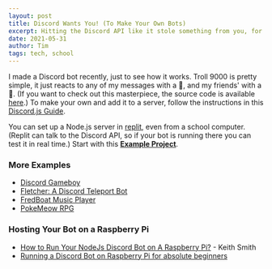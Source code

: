 ```yaml
---
layout: post
title: Discord Wants You! (To Make Your Own Bots)
excerpt: Hitting the Discord API like it stole something from you, for fun and... no profit, just for the luls.
date: 2021-05-31
author: Tim
tags: tech, school
---
```


I made a Discord bot recently, just to see how it works. Troll 9000 is pretty simple, it just reacts to any of my messages with a 👑, and my friends' with a 💩. (If you want to check out this masterpiece, the source code is available [here](https://github.com/timburr1/troll9000).) To make your own and add it to a server, follow the instructions in this [Discord.js Guide](https://discordjs.guide/). 

You can set up a Node.js server in [replit](https://replit.com/), even from a school computer. (Replit can talk to the Discord API, so if your bot is running there you can test it in real time.) Start with this [**Example Project**](https://github.com/timburr1/discord-bot-template).

### More Examples
* [Discord Gameboy](https://github.com/polyllc/discord-gameboy)
* [Fletcher: A Discord Teleport Bot](https://fletcher.fun/)
* [FredBoat Music Player](https://fredboat.com/)
* [PokeMeow RPG](https://pokemeow.com/)

### Hosting Your Bot on a Raspberry Pi
* [How to Run Your NodeJs Discord Bot on A Raspberry Pi?](https://www.keithmsmith.com/how-to-run-your-nodejs-discord-bot-on-a-raspberry-pi/) - Keith Smith
* [Running a Discord Bot on Raspberry Pi for absolute beginners](http://thehumblecode.com/blog/how-to-create-a-discord-bot-using-discord-js-and-run-it-on-raspberry-pi-by-doing-a-small-project-which-will-post-random-jokes-to-the-discordapp-channel-for-absolute-beginners/)
